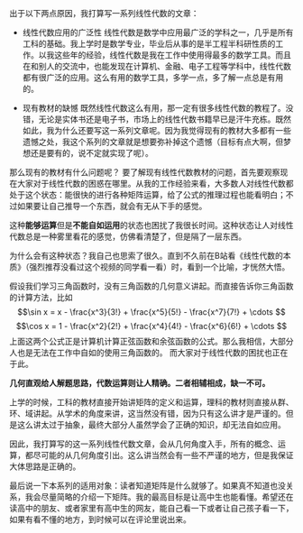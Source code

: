 
出于以下两点原因，我打算写一系列线性代数的文章：

- 线性代数应用的广泛性
线性代数是数学中应用最广泛的学科之一，几乎是所有工科的基础。我上学时是数学专业，毕业后从事的是半工程半科研性质的工作。以我这些年的经验，线性代数是我在工作中使用得最多的数学工具。而且在和别人的交流中，也能发现在计算机、金融、电子工程等学科中，线性代数都有很广泛的应用。这么有用的数学工具，多学一点，多了解一点总是有用的。

- 现有教材的缺憾
既然线性代数这么有用，那一定有很多线性代数的教程了。没错，无论是实体书还是电子书，市场上的线性代数书籍早已是汗牛充栋。既然如此，我为什么还要写这一系列文章呢。因为我觉得现有的教材大多都有一些遗憾之处，我这个系列的文章就是想要弥补掉这个遗憾（目标有点大啊，但梦想还是要有的，说不定就实现了呢）。

那么现有的教材有什么问题呢？
要了解现有线性代数教材的问题，首先要观察现在大家对于线性代数的困惑在哪里。从我的工作经验来看，大多数人对线性代数都处于这个状态：能很快的进行各种矩阵运算，给了公式的推理过程也能看明白；不过如果要让自己推导一个东西，就会有无从下手的感觉。

这种**能够运算**但是**不能自如运用**的状态也困扰了我很长时间。这种状态让人对线性代数总是一种雾里看花的感觉，仿佛看清楚了，但是隔了一层东西。

为什么会有这种状态？我自己也思索了很久。直到不久前在B站看《线性代数的本质》（强烈推荐没看过这个视频的同学看一看）时，看到一个比喻，才恍然大悟。

假设我们学习三角函数时，没有三角函数的几何意义讲起。而直接告诉你三角函数的计算方法，比如
$$\sin x = x - \frac{x^3}{3!} + \frac{x^5}{5!} - \frac{x^7}{7!} + \cdots $$
$$\cos x = 1 - \frac{x^2}{2!} + \frac{x^4}{4!} - \frac{x^6}{6!} + \cdots $$
上面这两个公式正是计算机计算正弦函数和余弦函数的公式。那么我相信，大部分人也是无法在工作中自如的使用三角函数的。
而大家对于线性代数的困扰也正在于此。

**几何直观给人解题思路，代数运算则让人精确。二者相辅相成，缺一不可。**

上学的时候，工科的教材直接开始讲矩阵的定义和运算，理科的教材则直接从群、环、域讲起。从学术的角度来讲，这当然没有错，因为只有这么讲才是严谨的。但是这么讲太过于抽象，最终大部分人虽然学会了正确的知识，却无法自如应用。

因此，我打算写的这一系列线性代数文章，会从几何角度入手，所有的概念、运算，都尽可能的从几何角度引出。这么讲当然会有一些不严谨的地方，但是我保证大体思路是正确的。

最后说一下本系列的适用对象：读者知道矩阵是什么就够了。如果真不知道也没关系，我会尽量简略的介绍一下矩阵。我的最高目标是让高中生也能看懂。希望还在读高中的朋友、或者家里有高中生的网友，能自己看一下或者让自己孩子看一下，如果有看不懂的地方，到时候可以在评论里说出来。
